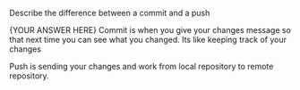Describe the difference between a commit and a push

{YOUR ANSWER HERE}
Commit is when you give your changes message so that next time you can see what you changed. Its like keeping track of your changes

Push is sending your changes and work from local repository to remote repository.